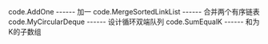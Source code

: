 code.AddOne ------ 加一
code.MergeSortedLinkList ------ 合并两个有序链表
code.MyCircularDeque ------ 设计循环双端队列
code.SumEqualK ------ 和为K的子数组
